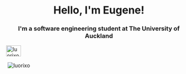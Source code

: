 <h1 align="center">Hello, I'm Eugene!</h1>
<h3 align="center">I'm a software engineering student at The University of Auckland</h3>

<p align="left">
<a href="https://linkedin.com/in/luorixo" target="blank"><img align="center" src="https://raw.githubusercontent.com/rahuldkjain/github-profile-readme-generator/master/src/images/icons/Social/linked-in-alt.svg" alt="luorixo" height="30" width="40" /></a>
</p>

<p>&nbsp;<img align="center" src="https://github-readme-stats.vercel.app/api?username=luorixo&show_icons=true&locale=en" alt="luorixo" /></p>

